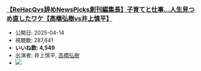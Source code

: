 ### [【ReHacQvs辞めNewsPicks創刊編集長】子育てと仕事…人生見つめ直したワケ【高橋弘樹vs井上慎平】](https://www.youtube.com/watch?v=_Ccuh2YNWqQ)
-   公開日: 2025-04-14
-   視聴数: 287,641
-   **いいね数: 4,549**
-   出演者: 井上慎平, [高橋弘樹](/rehacq_fan/people/高橋弘樹 "wikilink")
- [![](https://img.youtube.com/vi/_Ccuh2YNWqQ/hqdefault.jpg)](https://www.youtube.com/watch?v=_Ccuh2YNWqQ)

